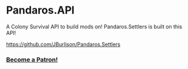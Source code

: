 # Pandaros.API
A Colony Survival API to build mods on! Pandaros.Settlers is built on this API!

https://github.com/JBurlison/Pandaros.Settlers

### [Become a Patron!](https://www.patreon.com/bePatron?u=4005274)
